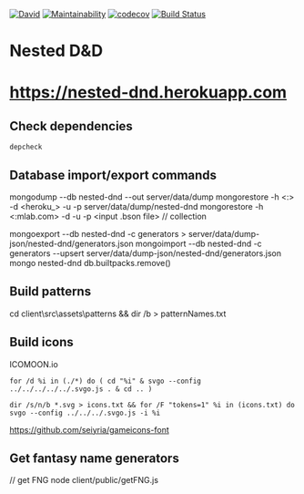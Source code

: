 [![David](https://david-dm.org/jsabol/nested-dnd.svg)](https://david-dm.org/jsabol/nested-dnd)
[![Maintainability](https://api.codeclimate.com/v1/badges/cfc72675a003187893e5/maintainability)](https://codeclimate.com/github/jsabol/nested-dnd/maintainability)
[![codecov](https://codecov.io/gh/cattegy/nested-dnd/branch/master/graph/badge.svg)](https://codecov.io/gh/cattegy/nested-dnd)
[![Build Status](https://travis-ci.org/jsabol/nested-dnd.svg?branch=master)](https://travis-ci.org/jsabol/nested-dnd)

# Nested D&D

# https://nested-dnd.herokuapp.com

## Check dependencies 

``depcheck``


## Database import/export commands

mongodump --db nested-dnd --out server/data/dump
mongorestore -h <:> -d <heroku_> -u <user> -p <pw> server/data/dump/nested-dnd
mongorestore -h <:mlab.com> -d <dbname> -u <user> -p <password> <input .bson file> // collection

mongoexport --db nested-dnd -c generators > server/data/dump-json/nested-dnd/generators.json
mongoimport --db nested-dnd -c generators --upsert server/data/dump-json/nested-dnd/generators.json
mongo nested-dnd
db.builtpacks.remove()

## Build patterns

cd client\src\assets\patterns && dir /b > patternNames.txt


## Build icons

ICOMOON.io

``for /d %i in (./*) do ( cd "%i" & svgo --config ../../../../../.svgo.js . & cd .. ) `` 

``dir /s/n/b *.svg > icons.txt && for /F "tokens=1" %i in (icons.txt) do svgo --config ../../../.svgo.js -i %i``

https://github.com/seiyria/gameicons-font

## Get fantasy name generators

// get FNG
node client/public/getFNG.js

